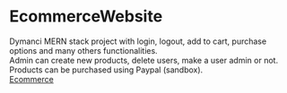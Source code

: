 # EcommerceWebsite
 Dymanci MERN stack project with login, logout, add to cart, purchase options and many others functionalities.  
Admin can create new products, delete users, make a user admin or not.  
Products can be purchased using Paypal (sandbox).  
[Ecommerce](https://raw.githubusercontent.com/manutdmohit/ecommercewebsite/master/frontend/public/images/airpods.jpg)
